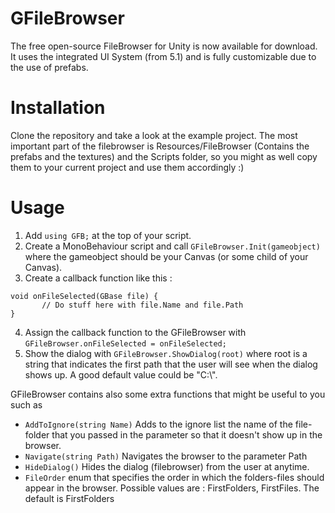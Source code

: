# GFileBrowser
The free open-source FileBrowser for Unity is now available for download.
It uses the integrated UI System (from 5.1) and is fully customizable due to the use of prefabs.

# Installation
Clone the repository and take a look at the example project.
The most important part of the filebrowser is Resources/FileBrowser (Contains the prefabs and the textures) and the Scripts folder, so you might as well copy them to your current project and use them accordingly :)

# Usage
1. Add ```using GFB;``` at the top of your script.
2. Create a MonoBehaviour script and call ```GFileBrowser.Init(gameobject)``` where the gameobject should be your Canvas (or some child of your Canvas).
3. Create a callback function like this : 
```
void onFileSelected(GBase file) {
       // Do stuff here with file.Name and file.Path  
}
```
4. Assign the callback function to the GFileBrowser with ```GFileBrowser.onFileSelected = onFileSelected;```
5. Show the dialog with ```GFileBrowser.ShowDialog(root)``` where root is a string that indicates the first path that the user will see when the dialog shows up.
A good default value could be "C:\\".

GFileBrowser contains also some extra functions that might be useful to you such as
* ```AddToIgnore(string Name)``` Adds to the ignore list the name of the file-folder that you passed in the parameter so that it doesn't show up in the browser.
* ```Navigate(string Path)``` Navigates the browser to the parameter Path
* ```HideDialog()``` Hides the dialog (filebrowser) from the user at anytime.
* ```FileOrder``` enum that specifies the order in which the folders-files should appear in the browser.
Possible values are : FirstFolders, FirstFiles. The default is FirstFolders

